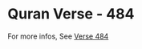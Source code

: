 # Quran Verse - 484 

For more infos, See [Verse 484](https://www.quranbookk.com/quran/search?q=484)